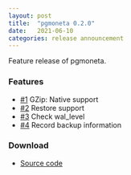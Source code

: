```yaml
---
layout: post
title:  "pgmoneta 0.2.0"
date:   2021-06-10
categories: release announcement
---
```


Feature release of pgmoneta.

### Features

* [#1](https://github.com/pgmoneta/pgmoneta/issues/1) GZip: Native support
* [#2](https://github.com/pgmoneta/pgmoneta/issues/2) Restore support
* [#3](https://github.com/pgmoneta/pgmoneta/issues/3) Check wal_level
* [#4](https://github.com/pgmoneta/pgmoneta/issues/4) Record backup information

### Download

* [Source code](https://github.com/pgmoneta/pgmoneta/releases/download/0.2.0/pgmoneta-0.2.0.tar.gz)